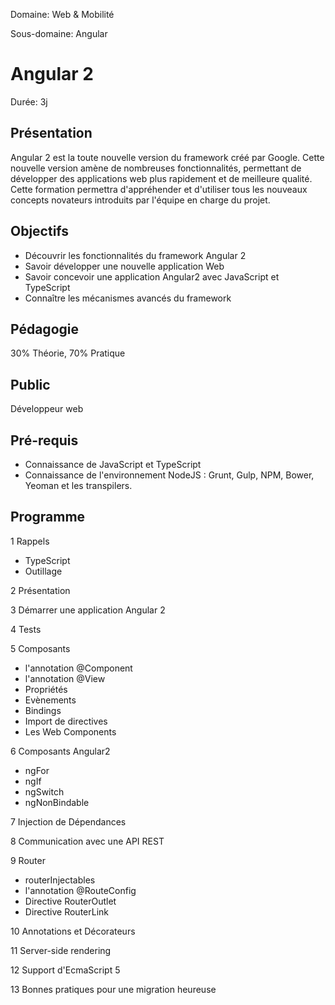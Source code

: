 Domaine: Web & Mobilité

Sous-domaine: Angular

# Angular 2

Durée: 3j

## Présentation
Angular 2 est la toute nouvelle version du framework créé par Google. Cette nouvelle version amène de nombreuses fonctionnalités, permettant de développer des applications web plus rapidement et de meilleure qualité. Cette formation permettra d'appréhender et d'utiliser tous les nouveaux concepts novateurs introduits par l'équipe en charge du projet. 

## Objectifs
- Découvrir les fonctionnalités du framework Angular 2
- Savoir développer une nouvelle application Web
- Savoir concevoir une application Angular2 avec JavaScript et TypeScript
- Connaître les mécanismes avancés du framework


## Pédagogie
30% Théorie, 70% Pratique

## Public
Développeur web

## Pré-requis
- Connaissance de JavaScript et TypeScript
- Connaissance de l'environnement NodeJS : Grunt, Gulp, NPM, Bower, Yeoman et les transpilers.

## Programme
1 Rappels
  * TypeScript
  * Outillage

2 Présentation

3 Démarrer une application Angular 2

4 Tests

5 Composants
  * l'annotation @Component
  * l'annotation @View
  * Propriétés
  * Evènements
  * Bindings
  * Import de directives 
  * Les Web Components

6 Composants Angular2
  * ngFor
  * ngIf
  * ngSwitch
  * ngNonBindable

7 Injection de Dépendances

8 Communication avec une API REST

9 Router  
  * routerInjectables
  * l'annotation @RouteConfig
  * Directive RouterOutlet
  * Directive RouterLink

10 Annotations et Décorateurs

11 Server-side rendering

12 Support d'EcmaScript 5

13 Bonnes pratiques pour une migration heureuse
